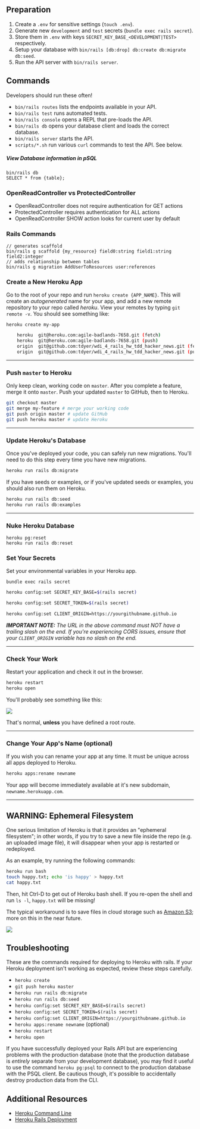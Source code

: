 ## Preparation

1. Create a `.env` for sensitive settings (`touch .env`).
1. Generate new `development` and `test` secrets (`bundle exec rails secret`).
1. Store them in `.env` with keys `SECRET_KEY_BASE_<DEVELOPMENT|TEST>`
   respectively.
1. Setup your database with `bin/rails [db:drop] db:create db:migrate db:seed`.
1. Run the API server with `bin/rails server`.

## Commands

Developers should run these often!

- `bin/rails routes` lists the endpoints available in your API.
- `bin/rails test` runs automated tests.
- `bin/rails console` opens a REPL that pre-loads the API.
- `bin/rails db` opens your database client and loads the correct database.
- `bin/rails server` starts the API.
- `scripts/*.sh` run various `curl` commands to test the API. See below.

##### View Database information in pSQL

```
bin/rails db
SELECT * from {table};
```

### OpenReadController vs ProtectedController

- OpenReadController does not require authentication for GET actions
- ProtectedController requires authentication for ALL actions
- OpenReadController SHOW action looks for current user by default

### Rails Commands

```
// generates scaffold
bin/rails g scaffold {my_resource} field0:string field1:string field2:integer
// adds relationship between tables
bin/rails g migration AddUserToResources user:references
```

### Create a New Heroku App

Go to the root of your repo and run `heroku create {APP_NAME}`. This will create an
_autogenerated_ name for your app, and add a new remote repository to your repo
 called _heroku_. View your remotes by typing `git remote -v`. You should see
something like:

```
heroku create my-app
```

```sh
    heroku  git@heroku.com:agile-badlands-7658.git (fetch)
    heroku  git@heroku.com:agile-badlands-7658.git (push)
    origin  git@github.com:tdyer/wdi_4_rails_hw_tdd_hacker_news.git (fetch)
    origin  git@github.com:tdyer/wdi_4_rails_hw_tdd_hacker_news.git (push)
```

---

### Push `master` to Heroku

Only keep clean, working code on `master`. After you complete a feature, merge
it onto `master`. Push your updated `master` to GitHub, then to Heroku.

```sh
git checkout master
git merge my-feature # merge your working code
git push origin master # update GitHub
git push heroku master # update Heroku
```

---

### Update Heroku's Database

Once you've deployed your code, you can safely run new migrations. You'll need
to do this step every time you have new migrations.

```sh
heroku run rails db:migrate
```

If you have seeds or examples, or if you've updated seeds or examples, you
should also run them on Heroku.

```sh
heroku run rails db:seed
heroku run rails db:examples
```

---

### Nuke Heroku Database

```
heroku pg:reset
heroku run rails db:reset
```

### Set Your Secrets


Set your environmental variables in your Heroku app.

```
bundle exec rails secret
```

```sh
heroku config:set SECRET_KEY_BASE=$(rails secret)
```

```sh
heroku config:set SECRET_TOKEN=$(rails secret)
```

```sh
heroku config:set CLIENT_ORIGIN=https://yourgithubname.github.io
```

_**IMPORTANT NOTE:** The URL in the above command must NOT have a trailing slash
on the end. If you're experiencing CORS issues, ensure that your `CLIENT_ORIGIN`
variable has no slash on the end._

---

### Check Your Work

Restart your application and check it out in the browser.

```sh
heroku restart
heroku open
```

You'll probably see something like this:

![](https://cloud.githubusercontent.com/assets/388761/13259005/93c9fdf6-da23-11e5-9c90-19c59580944a.png)

That's normal, **unless** you have defined a root route.

---

### Change Your App's Name (optional)

If you wish you can rename your app at any time. It must be unique across all
apps deployed to Heroku.

```sh
heroku apps:rename newname
```

Your app will become immediately available at it's new subdomain,
`newname.herokuapp.com`.

---

## WARNING: Ephemeral Filesystem

One serious limitation of Heroku is that it provides an "ephemeral filesystem";
in other words, if you try to save a new file inside the repo (e.g. an uploaded
image file), it will disappear when your app is restarted or redeployed.

As an example, try running the following commands:

```sh
heroku run bash
touch happy.txt; echo 'is happy' > happy.txt
cat happy.txt
```

Then, hit Ctrl-D to get out of Heroku bash shell. If you re-open the shell and
run `ls -l`, `happy.txt` will be missing!

The typical workaround is to save files in cloud storage such as [Amazon
S3](https://aws.amazon.com/s3/); more on this in the near future.

![](https://www.thehinzadventures.com/wp-content/uploads/2015/03/54843046.jpg)

## Troubleshooting

These are the commands required for deploying to Heroku with rails. If your
Heroku deployment isn't working as expected, review these steps carefully.

- `heroku create`
- `git push heroku master`
- `heroku run rails db:migrate`
- `heroku run rails db:seed`
- `heroku config:set SECRET_KEY_BASE=$(rails secret)`
- `heroku config:set SECRET_TOKEN=$(rails secret)`
- `heroku config:set CLIENT_ORIGIN=https://yourgithubname.github.io`
- `heroku apps:rename newname` (optional)
- `heroku restart`
- `heroku open`

If you have successfully deployed your Rails API but are experiencing problems
with the production database (note that the production database is _entirely_
separate from your development database), you may find it useful to use the
command `heroku pg:psql` to connect to the production database with the PSQL
client. Be cautious though, it's possible to accidentally destroy production
data from the CLI.

## Additional Resources

- [Heroku Command Line](https://devcenter.heroku.com/categories/command-line)
- [Heroku Rails Deployment](https://devcenter.heroku.com/articles/getting-started-with-rails5)
